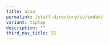 ```yaml
---
title: aaaa
permalink: /staff-directory/is/index/
variant: tiptap
description: ""
third_nav_title: IS
---
```

